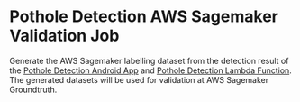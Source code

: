 # Pothole Detection AWS Sagemaker Validation Job
Generate the AWS Sagemaker labelling dataset from the detection result of the [Pothole Detection Android App](https://github.com/lihyin/pothole-detection-app) and [Pothole Detection Lambda Function](https://github.com/lihyin/pothole-detection-lambda). The generated datasets will be used for validation at AWS Sagemaker Groundtruth.
